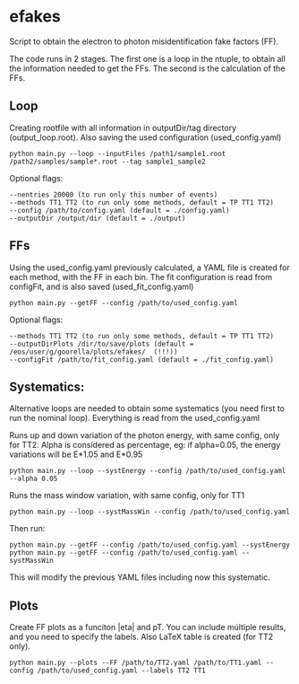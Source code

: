 efakes
=========================

Script to obtain the electron to photon misidentification fake factors (FF).

The code runs in 2 stages. The first one is a loop in the ntuple, to obtain all the information needed to get the FFs. The second is the calculation of the FFs.

## Loop

Creating rootfile with all information in outputDir/tag directory (output_loop.root). Also saving the used configuration (used_config.yaml)

	python main.py --loop --inputFiles /path1/sample1.root /path2/samples/sample*.root --tag sample1_sample2

Optional flags:

	--nentries 20000 (to run only this number of events)
	--methods TT1 TT2 (to run only some methods, default = TP TT1 TT2)
	--config /path/to/config.yaml (default = ./config.yaml)
	--outputDir /output/dir (default = ./output)


## FFs

Using the used_config.yaml previously calculated, a YAML file is created for each method, with the FF in each bin. The fit configuration is read from configFit, and is also saved (used_fit_config.yaml)

	python main.py --getFF --config /path/to/used_config.yaml


Optional flags:

	--methods TT1 TT2 (to run only some methods, default = TP TT1 TT2)
	--outputDirPlots /dir/to/save/plots (default = /eos/user/g/goorella/plots/efakes/  (!!!))
	--configFit /path/to/fit_config.yaml (default = ./fit_config.yaml)


## Systematics:

Alternative loops are needed to obtain some systematics (you need first to run the nominal loop). Everything is read from the  used_config.yaml

Runs up and down variation of the photon energy, with same config, only for TT2. Alpha is considered as percentage, eg: if alpha=0.05, the energy variations will be E\*1.05 and E\*0.95

	python main.py --loop --systEnergy --config /path/to/used_config.yaml --alpha 0.05


Runs the mass window variation, with same config, only for TT1

	python main.py --loop --systMassWin --config /path/to/used_config.yaml


Then run:
	
	python main.py --getFF --config /path/to/used_config.yaml --systEnergy
	python main.py --getFF --config /path/to/used_config.yaml --systMassWin

This will modify the previous YAML files including now this systematic.


## Plots

Create FF plots as a funciton |eta| and pT. You can include múltiple results, and you need to specify the labels. Also LaTeX table is created (for TT2 only).

	python main.py --plots --FF /path/to/TT2.yaml /path/to/TT1.yaml --config /path/to/used_config.yaml --labels TT2 TT1